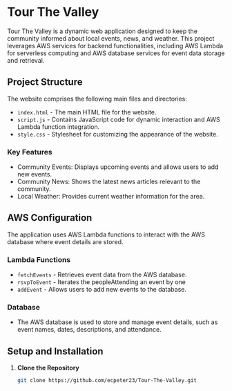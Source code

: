 # Tour The Valley

Tour The Valley is a dynamic web application designed to keep the community informed about local events, news, and weather. This project leverages AWS services for backend functionalities, including AWS Lambda for serverless computing and AWS database services for event data storage and retrieval.

## Project Structure

The website comprises the following main files and directories:

- `index.html` - The main HTML file for the website.
- `script.js` - Contains JavaScript code for dynamic interaction and AWS Lambda function integration.
- `style.css` - Stylesheet for customizing the appearance of the website.

### Key Features

- Community Events: Displays upcoming events and allows users to add new events.
- Community News: Shows the latest news articles relevant to the community.
- Local Weather: Provides current weather information for the area.

## AWS Configuration

The application uses AWS Lambda functions to interact with the AWS database where event details are stored.

### Lambda Functions

- `fetchEvents` - Retrieves event data from the AWS database.
- `rsvpToEvent` - Iterates the peopleAttending an event by one
- `addEvent` - Allows users to add new events to the database.

### Database

- The AWS database is used to store and manage event details, such as event names, dates, descriptions, and attendance.

## Setup and Installation

1. **Clone the Repository**

   ```bash
   git clone https://github.com/ecpeter23/Tour-The-Valley.git
